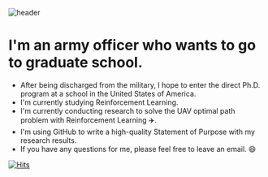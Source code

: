 ![header](https://capsule-render.vercel.app/api?type=waving&color=gradient&height=250&section=header&text=Mincheol%20Seong&fontSize=70&fontColor=FFFFFF&animation=twinkling)

I'm an army officer who wants to go to graduate school.
===========
* After being discharged from the military, I hope to enter the direct Ph.D. program at a school in the United States of America.
* I'm currently studying Reinforcement Learning.
* I'm currently conducting research to solve the UAV optimal path problem with Reinforcement Learning :airplane:.
* I'm using GitHub to write a high-quality Statement of Purpose with my research results.
* If you have any questions for me, please feel free to leave an email. :smile:

[![Hits](https://hits.seeyoufarm.com/api/count/incr/badge.svg?url=https%3A%2F%2Fgithub.com%2Fmincheolseong&count_bg=%2379C83D&title_bg=%23555555&icon=&icon_color=%23E7E7E7&title=hits&edge_flat=false)](https://hits.seeyoufarm.com)

